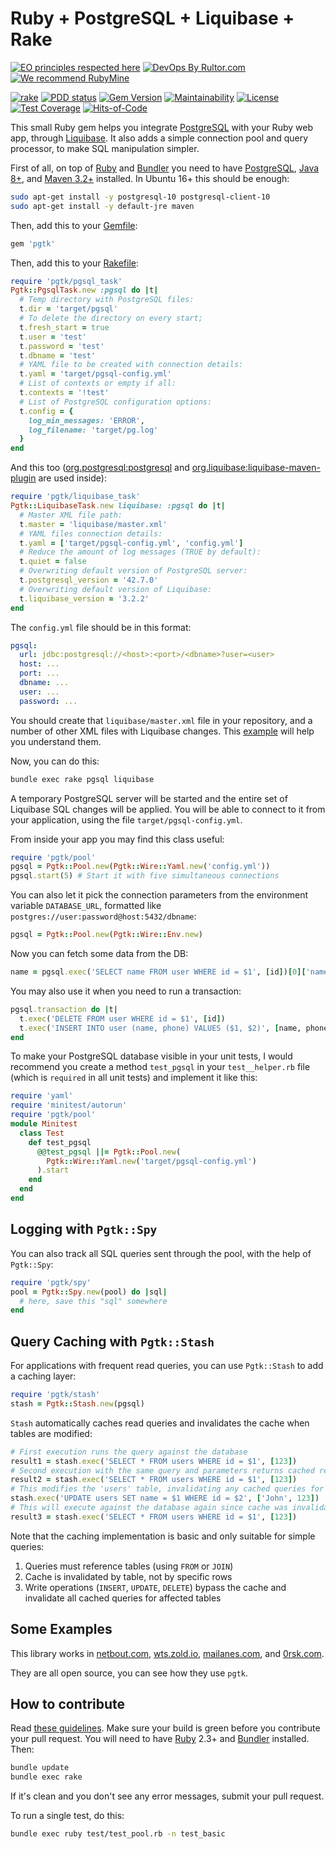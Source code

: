 # Ruby + PostgreSQL + Liquibase + Rake

[![EO principles respected here](https://www.elegantobjects.org/badge.svg)](https://www.elegantobjects.org)
[![DevOps By Rultor.com](https://www.rultor.com/b/yegor256/pgtk)](https://www.rultor.com/p/yegor256/pgtk)
[![We recommend RubyMine](https://www.elegantobjects.org/rubymine.svg)](https://www.jetbrains.com/ruby/)

[![rake](https://github.com/yegor256/pgtk/actions/workflows/rake.yml/badge.svg)](https://github.com/yegor256/pgtk/actions/workflows/rake.yml)
[![PDD status](https://www.0pdd.com/svg?name=yegor256/pgtk)](https://www.0pdd.com/p?name=yegor256/pgtk)
[![Gem Version](https://badge.fury.io/rb/pgtk.svg)](https://badge.fury.io/rb/pgtk)
[![Maintainability](https://api.codeclimate.com/v1/badges/3a5bebac001e5288b00d/maintainability)](https://codeclimate.com/github/yegor256/pgtk/maintainability)
[![License](https://img.shields.io/badge/license-MIT-green.svg)](https://github.com/yegor256/pgtk/blob/master/LICENSE.txt)
[![Test Coverage](https://img.shields.io/codecov/c/github/yegor256/pgtk.svg)](https://codecov.io/github/yegor256/pgtk?branch=master)
[![Hits-of-Code](https://hitsofcode.com/github/yegor256/pgtk)](https://hitsofcode.com/view/github/yegor256/pgtk)

This small Ruby gem helps you integrate
[PostgreSQL](https://www.postgresql.org/) with your Ruby
web app, through [Liquibase](https://www.liquibase.org/).
It also adds a simple connection pool
and query processor, to make SQL manipulation simpler.

First of all, on top of
[Ruby](https://www.ruby-lang.org/en/) and
[Bundler](https://bundler.io/)
you need to have
[PostgreSQL](https://www.postgresql.org/),
[Java 8+](https://java.com/en/download/), and
[Maven 3.2+](https://maven.apache.org/) installed.
In Ubuntu 16+ this should be enough:

```bash
sudo apt-get install -y postgresql-10 postgresql-client-10
sudo apt-get install -y default-jre maven
```

Then, add this to your [Gemfile](https://bundler.io/gemfile.html):

```ruby
gem 'pgtk'
```

Then, add this to your
[Rakefile](https://github.com/ruby/rake/blob/master/doc/rakefile.rdoc):

```ruby
require 'pgtk/pgsql_task'
Pgtk::PgsqlTask.new :pgsql do |t|
  # Temp directory with PostgreSQL files:
  t.dir = 'target/pgsql'
  # To delete the directory on every start;
  t.fresh_start = true
  t.user = 'test'
  t.password = 'test'
  t.dbname = 'test'
  # YAML file to be created with connection details:
  t.yaml = 'target/pgsql-config.yml'
  # List of contexts or empty if all:
  t.contexts = '!test'
  # List of PostgreSQL configuration options:
  t.config = {
    log_min_messages: 'ERROR',
    log_filename: 'target/pg.log'
  }
end
```

And this too
([org.postgresql:postgresql][plugin-1]
and [org.liquibase:liquibase-maven-plugin][plugin-2]
are used inside):

```ruby
require 'pgtk/liquibase_task'
Pgtk::LiquibaseTask.new liquibase: :pgsql do |t|
  # Master XML file path:
  t.master = 'liquibase/master.xml'
  # YAML files connection details:
  t.yaml = ['target/pgsql-config.yml', 'config.yml']
  # Reduce the amount of log messages (TRUE by default):
  t.quiet = false
  # Overwriting default version of PostgreSQL server:
  t.postgresql_version = '42.7.0'
  # Overwriting default version of Liquibase:
  t.liquibase_version = '3.2.2'
end
```

The `config.yml` file should be in this format:

```yaml
pgsql:
  url: jdbc:postgresql://<host>:<port>/<dbname>?user=<user>
  host: ...
  port: ...
  dbname: ...
  user: ...
  password: ...
```

You should create that `liquibase/master.xml` file in your repository,
and a number of other XML files with Liquibase changes. This
[example](https://github.com/zold-io/wts.zold.io/tree/master/liquibase)
will help you understand them.

Now, you can do this:

```bash
bundle exec rake pgsql liquibase
```

A temporary PostgreSQL server will be started and the entire set of
Liquibase SQL changes will be applied. You will be able to connect
to it from your application, using the file `target/pgsql-config.yml`.

From inside your app you may find this class useful:

```ruby
require 'pgtk/pool'
pgsql = Pgtk::Pool.new(Pgtk::Wire::Yaml.new('config.yml'))
pgsql.start(5) # Start it with five simultaneous connections
```

You can also let it pick the connection parameters from the environment
variable `DATABASE_URL`, formatted like
`postgres://user:password@host:5432/dbname`:

```ruby
pgsql = Pgtk::Pool.new(Pgtk::Wire::Env.new)
```

Now you can fetch some data from the DB:

```ruby
name = pgsql.exec('SELECT name FROM user WHERE id = $1', [id])[0]['name']
```

You may also use it when you need to run a transaction:

```ruby
pgsql.transaction do |t|
  t.exec('DELETE FROM user WHERE id = $1', [id])
  t.exec('INSERT INTO user (name, phone) VALUES ($1, $2)', [name, phone])
end
```

To make your PostgreSQL database visible in your unit tests, I would
recommend you create a method `test_pgsql` in your `test__helper.rb` file
(which is `required` in all unit tests) and implement it like this:

```ruby
require 'yaml'
require 'minitest/autorun'
require 'pgtk/pool'
module Minitest
  class Test
    def test_pgsql
      @@test_pgsql ||= Pgtk::Pool.new(
        Pgtk::Wire::Yaml.new('target/pgsql-config.yml')
      ).start
    end
  end
end
```

## Logging with `Pgtk::Spy`

You can also track all SQL queries sent through the pool,
with the help of `Pgtk::Spy`:

```ruby
require 'pgtk/spy'
pool = Pgtk::Spy.new(pool) do |sql|
  # here, save this "sql" somewhere
end
```

## Query Caching with `Pgtk::Stash`

For applications with frequent read queries,
you can use `Pgtk::Stash` to add a caching layer:

```ruby
require 'pgtk/stash'
stash = Pgtk::Stash.new(pgsql)
```

`Stash` automatically caches read queries and invalidates the cache
when tables are modified:

```ruby
# First execution runs the query against the database
result1 = stash.exec('SELECT * FROM users WHERE id = $1', [123])
# Second execution with the same query and parameters returns cached result
result2 = stash.exec('SELECT * FROM users WHERE id = $1', [123])
# This modifies the 'users' table, invalidating any cached queries for that table
stash.exec('UPDATE users SET name = $1 WHERE id = $2', ['John', 123])
# This will execute against the database again since cache was invalidated
result3 = stash.exec('SELECT * FROM users WHERE id = $1', [123])
```

Note that the caching implementation is basic and only suitable
for simple queries:

1. Queries must reference tables (using `FROM` or `JOIN`)
2. Cache is invalidated by table, not by specific rows
3. Write operations (`INSERT`, `UPDATE`, `DELETE`) bypass
the cache and invalidate all cached queries for affected tables

## Some Examples

This library works in
[netbout.com](https://github.com/yegor256/netbout),
[wts.zold.io](https://github.com/zold-io/wts.zold.io),
[mailanes.com](https://github.com/yegor256/mailanes), and
[0rsk.com](https://github.com/yegor256/0rsk).

They are all open source, you can see how they use `pgtk`.

## How to contribute

Read
[these guidelines](https://www.yegor256.com/2014/04/15/github-guidelines.html).
Make sure your build is green before you contribute
your pull request. You will need to have
[Ruby](https://www.ruby-lang.org/en/) 2.3+ and
[Bundler](https://bundler.io/) installed. Then:

```bash
bundle update
bundle exec rake
```

If it's clean and you don't see any error messages, submit your pull request.

To run a single test, do this:

```bash
bundle exec ruby test/test_pool.rb -n test_basic
```

[plugin-1]: https://mvnrepository.com/artifact/org.postgresql/postgresql
[plugin-2]: https://mvnrepository.com/artifact/org.liquibase/liquibase-maven-plugin

